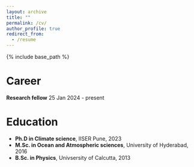 ```yaml
---
layout: archive
title: ""
permalink: /cv/
author_profile: true
redirect_from:
  - /resume
---
```


{% include base_path %}

Career
======
**Research fellow** 25 Jan 2024 - present 

Education
======
* **Ph.D in Climate science**, IISER Pune, 2023
* **M.Sc. in Ocean and Atmospheric sciences**, University of Hyderabad, 2016
* **B.Sc. in Physics**, Univsersity of Calcutta, 2013


